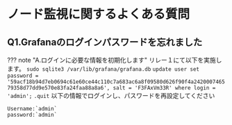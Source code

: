 # ノード監視に関するよくある質問

## Q1.Grafanaのログインパスワードを忘れました

??? note "A.ログインに必要な情報を初期化します"
    リレー１にて以下を実施します。
    ```
    sudo sqlite3 /var/lib/grafana/grafana.db
    ```
    ```
    update user set password = '59acf18b94d7eb0694c61e60ce44c110c7a683ac6a8f09580d626f90f4a242000746579358d77dd9e570e83fa24faa88a8a6', salt = 'F3FAxVm33R' where login = 'admin';
    ```
    ```
    .quit
    ```
    以下の情報でログインし、パスワードを再設定してください

    Username:`admin`  
    password:`admin`



